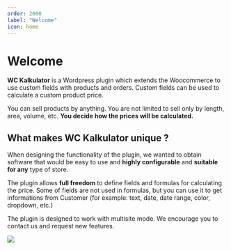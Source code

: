 ```yaml
---
order: 2000
label: "Welcome"
icon: home
---
```


# Welcome

**WC Kalkulator** is a Wordpress plugin which extends the Woocommerce to use custom fields with products and orders.
Custom fields can be used to calculate a custom product price.

You can sell products by anything. You are not limited to sell only by length, area, volume, etc. **You decide how the prices will be calculated.**

## What makes **WC Kalkulator** unique ?

When designing the functionality of the plugin, we wanted to obtain software that would be easy to use and **highly configurable** and **suitable for any** type of store. 

The plugin allows **full freedom** to define fields and formulas for calculating the price. 
Some of fields are not used in formulas, but you can use it to get informations from Customer (for example: text, date, date range, color, dropdown, etc.)

The plugin is designed to work with multisite mode. We encourage you to contact us and request new features.

![](../images/product_page_example.png)